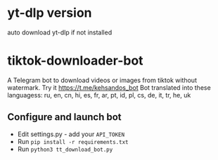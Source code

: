 # yt-dlp version
auto download yt-dlp if not installed

# tiktok-downloader-bot
A Telegram bot to download videos or images from tiktok without watermark. Try it https://t.me/kehsandos_bot
Bot translated into these languagess: ru, en, cn, hi, es, fr, ar, pt, id, pl, cs, de, it, tr, he, uk

## Configure and launch bot
  - Edit settings.py - add your `API_TOKEN`
  - Run `pip install -r requirements.txt`
  - Run `python3 tt_download_bot.py`